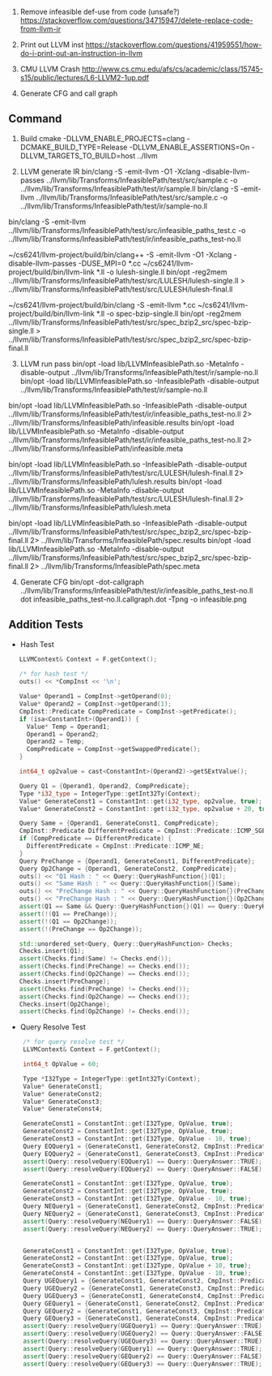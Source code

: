 1. Remove infeasible def-use from code (unsafe?)
https://stackoverflow.com/questions/34715947/delete-replace-code-from-llvm-ir

2. Print out LLVM inst
https://stackoverflow.com/questions/41959551/how-do-i-print-out-an-instruction-in-llvm

3. CMU LLVM Crash
http://www.cs.cmu.edu/afs/cs/academic/class/15745-s15/public/lectures/L6-LLVM2-1up.pdf

4. Generate CFG and call graph



## Command
1. Build
cmake -DLLVM_ENABLE_PROJECTS=clang -DCMAKE_BUILD_TYPE=Release -DLLVM_ENABLE_ASSERTIONS=On -DLLVM_TARGETS_TO_BUILD=host ../llvm

2. LLVM generate IR
bin/clang -S -emit-llvm -O1 -Xclang -disable-llvm-passes ../llvm/lib/Transforms/InfeasiblePath/test/src/sample.c -o ../llvm/lib/Transforms/InfeasiblePath/test/ir/sample.ll
bin/clang -S -emit-llvm ../llvm/lib/Transforms/InfeasiblePath/test/src/sample.c -o ../llvm/lib/Transforms/InfeasiblePath/test/ir/sample-no.ll

bin/clang -S -emit-llvm ../llvm/lib/Transforms/InfeasiblePath/test/src/infeasible_paths_test.c -o ../llvm/lib/Transforms/InfeasiblePath/test/ir/infeasible_paths_test-no.ll

~/cs6241/llvm-project/build/bin/clang++ -S -emit-llvm -O1 -Xclang -disable-llvm-passes -DUSE_MPI=0 *.cc
~/cs6241/llvm-project/build/bin/llvm-link *.ll -o lulesh-single.ll
bin/opt -reg2mem ../llvm/lib/Transforms/InfeasiblePath/test/src/LULESH/lulesh-single.ll > ../llvm/lib/Transforms/InfeasiblePath/test/src/LULESH/lulesh-final.ll

~/cs6241/llvm-project/build/bin/clang -S -emit-llvm *.cc
~/cs6241/llvm-project/build/bin/llvm-link *.ll -o spec-bzip-single.ll
bin/opt -reg2mem ../llvm/lib/Transforms/InfeasiblePath/test/src/spec_bzip2_src/spec-bzip-single.ll > ../llvm/lib/Transforms/InfeasiblePath/test/src/spec_bzip2_src/spec-bzip-final.ll

3. LLVM run pass
bin/opt -load lib/LLVMInfeasiblePath.so -MetaInfo -disable-output ../llvm/lib/Transforms/InfeasiblePath/test/ir/sample-no.ll
bin/opt -load lib/LLVMInfeasiblePath.so -InfeasiblePath -disable-output ../llvm/lib/Transforms/InfeasiblePath/test/ir/sample-no.ll

bin/opt -load lib/LLVMInfeasiblePath.so -InfeasiblePath -disable-output ../llvm/lib/Transforms/InfeasiblePath/test/ir/infeasible_paths_test-no.ll 2> ../llvm/lib/Transforms/InfeasiblePath/infeasible.results
bin/opt -load lib/LLVMInfeasiblePath.so -MetaInfo -disable-output ../llvm/lib/Transforms/InfeasiblePath/test/ir/infeasible_paths_test-no.ll 2> ../llvm/lib/Transforms/InfeasiblePath/infeasible.meta

bin/opt -load lib/LLVMInfeasiblePath.so -InfeasiblePath -disable-output ../llvm/lib/Transforms/InfeasiblePath/test/src/LULESH/lulesh-final.ll 2> ../llvm/lib/Transforms/InfeasiblePath/lulesh.results
bin/opt -load lib/LLVMInfeasiblePath.so -MetaInfo -disable-output ../llvm/lib/Transforms/InfeasiblePath/test/src/LULESH/lulesh-final.ll 2> ../llvm/lib/Transforms/InfeasiblePath/lulesh.meta

bin/opt -load lib/LLVMInfeasiblePath.so -InfeasiblePath -disable-output ../llvm/lib/Transforms/InfeasiblePath/test/src/spec_bzip2_src/spec-bzip-final.ll 2> ../llvm/lib/Transforms/InfeasiblePath/spec.results
bin/opt -load lib/LLVMInfeasiblePath.so -MetaInfo -disable-output ../llvm/lib/Transforms/InfeasiblePath/test/src/spec_bzip2_src/spec-bzip-final.ll 2> ../llvm/lib/Transforms/InfeasiblePath/spec.meta

4. Generate CFG
bin/opt -dot-callgraph ../llvm/lib/Transforms/InfeasiblePath/test/ir/infeasible_paths_test-no.ll
dot infeasible_paths_test-no.ll.callgraph.dot -Tpng -o infeasible.png

## Addition Tests
- Hash Test
```c++
   LLVMContext& Context = F.getContext();
    
   /* for hash test */
   outs() << *CompInst << '\n';

   Value* Operand1 = CompInst->getOperand(0);
   Value* Operand2 = CompInst->getOperand(1);
   CmpInst::Predicate CompPredicate = CompInst->getPredicate();
   if (isa<ConstantInt>(Operand1)) {
     Value* Temp = Operand1;
     Operand1 = Operand2;
     Operand2 = Temp;
     CompPredicate = CompInst->getSwappedPredicate();
   }

   int64_t op2value = cast<ConstantInt>(Operand2)->getSExtValue();

   Query Q1 = {Operand1, Operand2, CompPredicate};
   Type *i32_type = IntegerType::getInt32Ty(Context);
   Value* GenerateConst1 = ConstantInt::get(i32_type, op2value, true);
   Value* GenerateConst2 = ConstantInt::get(i32_type, op2value + 20, true);

   Query Same = {Operand1, GenerateConst1, CompPredicate};
   CmpInst::Predicate DifferentPredicate = CmpInst::Predicate::ICMP_SGE;
   if (CompPredicate == DifferentPredicate) {
     DifferentPredicate = CmpInst::Predicate::ICMP_NE;
   }
   Query PreChange = {Operand1, GenerateConst1, DifferentPredicate};
   Query Op2Change = {Operand1, GenerateConst2, CompPredicate};
   outs() << "Q1 Hash : " << Query::QueryHashFunction{}(Q1);
   outs() << "Same Hash : " << Query::QueryHashFunction{}(Same);
   outs() << "PreChange Hash : " << Query::QueryHashFunction{}(PreChange);
   outs() << "PreChange Hash : " << Query::QueryHashFunction{}(Op2Change);
   assert(Q1 == Same && Query::QueryHashFunction{}(Q1) == Query::QueryHashFunction{}(Same));
   assert(!(Q1 == PreChange));
   assert(!(Q1 == Op2Change));
   assert(!(PreChange == Op2Change));

   std::unordered_set<Query, Query::QueryHashFunction> Checks;
   Checks.insert(Q1);
   assert(Checks.find(Same) != Checks.end());
   assert(Checks.find(PreChange) == Checks.end());
   assert(Checks.find(Op2Change) == Checks.end());
   Checks.insert(PreChange);
   assert(Checks.find(PreChange) != Checks.end());
   assert(Checks.find(Op2Change) == Checks.end());
   Checks.insert(Op2Change);
   assert(Checks.find(Op2Change) != Checks.end());
```

- Query Resolve Test
```cpp
    /* for query resolve test */
    LLVMContext& Context = F.getContext();

    int64_t OpValue = 60;

    Type *I32Type = IntegerType::getInt32Ty(Context);
    Value* GenerateConst1;
    Value* GenerateConst2;
    Value* GenerateConst3;
    Value* GenerateConst4;

    GenerateConst1 = ConstantInt::get(I32Type, OpValue, true);
    GenerateConst2 = ConstantInt::get(I32Type, OpValue, true);
    GenerateConst3 = ConstantInt::get(I32Type, OpValue - 10, true);
    Query EQQuery1 = {GenerateConst1, GenerateConst2, CmpInst::Predicate::ICMP_EQ};
    Query EQQuery2 = {GenerateConst1, GenerateConst3, CmpInst::Predicate::ICMP_EQ};
    assert(Query::resolveQuery(EQQuery1) == Query::QueryAnswer::TRUE);
    assert(Query::resolveQuery(EQQuery2) == Query::QueryAnswer::FALSE);

    GenerateConst1 = ConstantInt::get(I32Type, OpValue, true);
    GenerateConst2 = ConstantInt::get(I32Type, OpValue, true);
    GenerateConst3 = ConstantInt::get(I32Type, OpValue - 10, true);
    Query NEQuery1 = {GenerateConst1, GenerateConst2, CmpInst::Predicate::ICMP_NE};
    Query NEQuery2 = {GenerateConst1, GenerateConst3, CmpInst::Predicate::ICMP_NE};
    assert(Query::resolveQuery(NEQuery1) == Query::QueryAnswer::FALSE);
    assert(Query::resolveQuery(NEQuery2) == Query::QueryAnswer::TRUE);


    GenerateConst1 = ConstantInt::get(I32Type, OpValue, true);
    GenerateConst2 = ConstantInt::get(I32Type, OpValue, true);
    GenerateConst3 = ConstantInt::get(I32Type, OpValue + 10, true);
    GenerateConst4 = ConstantInt::get(I32Type, OpValue - 10, true);
    Query UGEQuery1 = {GenerateConst1, GenerateConst2, CmpInst::Predicate::ICMP_UGE};
    Query UGEQuery2 = {GenerateConst1, GenerateConst3, CmpInst::Predicate::ICMP_UGE};
    Query UGEQuery3 = {GenerateConst1, GenerateConst4, CmpInst::Predicate::ICMP_UGE};
    Query GEQuery1 = {GenerateConst1, GenerateConst2, CmpInst::Predicate::ICMP_SGE};
    Query GEQuery2 = {GenerateConst1, GenerateConst3, CmpInst::Predicate::ICMP_SGE};
    Query GEQuery3 = {GenerateConst1, GenerateConst4, CmpInst::Predicate::ICMP_SGE};
    assert(Query::resolveQuery(UGEQuery1) == Query::QueryAnswer::TRUE);
    assert(Query::resolveQuery(UGEQuery2) == Query::QueryAnswer::FALSE);
    assert(Query::resolveQuery(UGEQuery3) == Query::QueryAnswer::TRUE);
    assert(Query::resolveQuery(GEQuery1) == Query::QueryAnswer::TRUE);
    assert(Query::resolveQuery(GEQuery2) == Query::QueryAnswer::FALSE);
    assert(Query::resolveQuery(GEQuery3) == Query::QueryAnswer::TRUE);
```